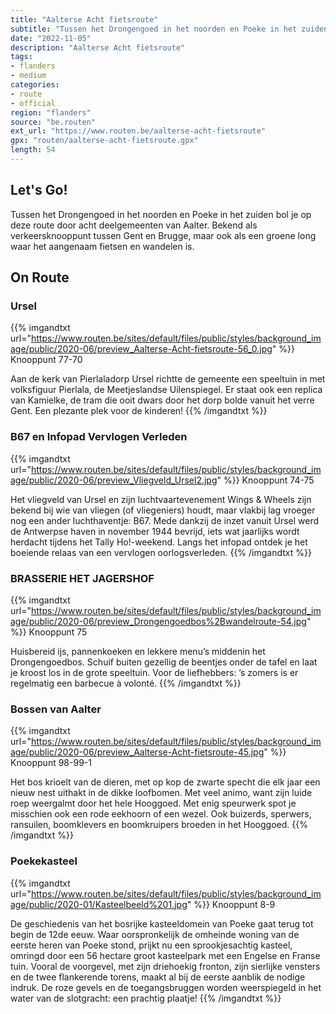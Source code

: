 ```yaml
---
title: "Aalterse Acht fietsroute"
subtitle: "Tussen het Drongengoed in het noorden en Poeke in het zuiden bol je op deze route door acht deelgemeenten van Aalter"
date: "2022-11-05"
description: "Aalterse Acht fietsroute"
tags:
- flanders
- medium
categories:
- route
- official
region: "flanders"
source: "be.routen"
ext_url: "https://www.routen.be/aalterse-acht-fietsroute"
gpx: "routen/aalterse-acht-fietsroute.gpx"
length: 54
---
```


## Let's Go!

Tussen het Drongengoed in het noorden en Poeke in het zuiden bol je op deze route door acht deelgemeenten van Aalter. Bekend als verkeersknooppunt tussen Gent en Brugge, maar ook als een groene long waar het aangenaam fietsen en wandelen is.

## On Route

### Ursel

{{% imgandtxt url="https://www.routen.be/sites/default/files/public/styles/background_image/public/2020-06/preview_Aalterse-Acht-fietsroute-56_0.jpg" %}}
Knooppunt 77-70

Aan de kerk van Pierlaladorp Ursel richtte de gemeente een speeltuin in met volksfiguur Pierlala, de Meetjeslandse Uilenspiegel. Er staat ook een replica van Kamielke, de tram die ooit dwars door het dorp bolde vanuit het verre Gent. Een plezante plek voor de kinderen!
{{% /imgandtxt %}}

### B67 en Infopad Vervlogen Verleden

{{% imgandtxt url="https://www.routen.be/sites/default/files/public/styles/background_image/public/2020-06/preview_Vliegveld_Ursel2.jpg" %}}
Knooppunt 74-75

Het vliegveld van Ursel en zijn luchtvaartevenement Wings & Wheels zijn bekend bij wie van vliegen (of vliegeniers) houdt, maar vlakbij lag vroeger nog een ander luchthaventje: B67. Mede dankzij de inzet vanuit Ursel werd de Antwerpse haven in november 1944 bevrijd, iets wat jaarlijks wordt herdacht tijdens het Tally Ho!-weekend. Langs het infopad ontdek je het boeiende relaas van een vervlogen oorlogsverleden.
{{% /imgandtxt %}}

### BRASSERIE HET JAGERSHOF

{{% imgandtxt url="https://www.routen.be/sites/default/files/public/styles/background_image/public/2020-06/preview_Drongengoedbos%2Bwandelroute-54.jpg" %}}
Knooppunt 75

Huisbereid ijs, pannenkoeken en lekkere menu’s middenin het Drongengoedbos. Schuif buiten gezellig de beentjes onder de tafel en laat je kroost los in de grote speeltuin. Voor de liefhebbers: ’s zomers is er regelmatig een barbecue à volonté.
{{% /imgandtxt %}}

### Bossen van Aalter

{{% imgandtxt url="https://www.routen.be/sites/default/files/public/styles/background_image/public/2020-06/preview_Aalterse-Acht-fietsroute-45.jpg" %}}
Knooppunt 98-99-1

Het bos krioelt van de dieren, met op kop de zwarte specht die elk jaar een nieuw nest uithakt in de dikke loofbomen. Met veel animo, want zijn luide roep weergalmt door het hele Hooggoed. Met enig speurwerk spot je misschien ook een rode eekhoorn of een wezel. Ook buizerds, sperwers, ransuilen, boomklevers en boomkruipers broeden in het Hooggoed.
{{% /imgandtxt %}}

### Poekekasteel

{{% imgandtxt url="https://www.routen.be/sites/default/files/public/styles/background_image/public/2020-01/Kasteelbeeld%201.jpg" %}}
Knooppunt 8-9

De geschiedenis van het bosrijke kasteeldomein van Poeke gaat terug tot begin de 12de eeuw. Waar oorspronkelijk de omheinde woning van de eerste heren van Poeke stond, prijkt nu een sprookjesachtig kasteel, omringd door een 56 hectare groot kasteelpark met een Engelse en Franse tuin. Vooral de voorgevel, met zijn driehoekig fronton, zijn sierlijke vensters en de twee flankerende torens, maakt al bij de eerste aanblik de nodige indruk. De roze gevels en de toegangsbruggen worden weerspiegeld in het water van de slotgracht: een prachtig plaatje!
{{% /imgandtxt %}}


